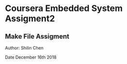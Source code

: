 # Coursera Embedded System Assigment2

## Make File Assigment

Author: Shilin Chen

Date December 16th 2018
